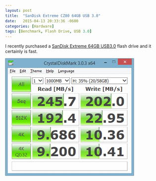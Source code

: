 ```yaml
---
layout: post
title:  "SanDisk Extreme CZ80 64GB USB 3.0"
date:   2015-04-13 20:33:36 -0600
categories: [Hardware]
tags: [Benchmark, Flash Drive, USB 3.0]
---
```


I recently purchased a [SanDisk Extreme 64GB USB3.0](http://www.amazon.com/SanDisk-Extreme-Transfer-SDCZ80-064G-GAM46-Version/dp/B00KT7DOSE) flash drive and it certainly is fast.

![pic](/assets/2015/04/sandisk_usb3-0.png)
